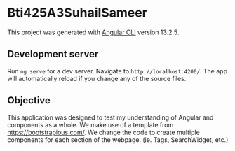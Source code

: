 # Bti425A3SuhailSameer

This project was generated with [Angular CLI](https://github.com/angular/angular-cli) version 13.2.5.

## Development server

Run `ng serve` for a dev server. Navigate to `http://localhost:4200/`. The app will automatically reload if you change any of the source files.

## Objective

This application was designed to test my understanding of Angular and components as a whole. We make use of a template from https://bootstrapious.com/. We change the code to create multiple components for each section of the webpage. (ie. Tags, SearchWidget, etc.)

